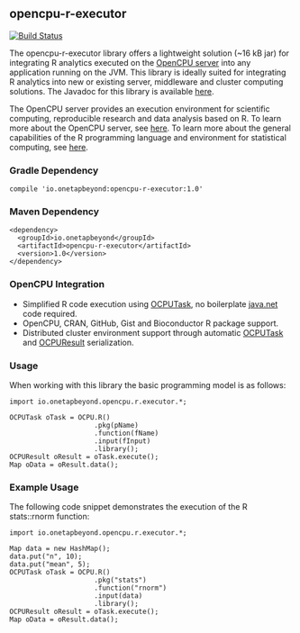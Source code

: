 ## opencpu-r-executor

[![Build Status](https://travis-ci.org/onetapbeyond/opencpu-r-executor.svg?branch=master)](https://travis-ci.org/onetapbeyond/opencpu-r-executor)

The opencpu-r-executor library offers a lightweight solution (~16 kB jar) for integrating R analytics executed on the [OpenCPU server](https://www.opencpu.org) into any application running on the JVM. This library is ideally suited for integrating R analytics into new or existing server, middleware and cluster computing solutions. The Javadoc for this library is available [here](http://www.javadoc.io/doc/io.onetapbeyond/opencpu-r-executor/).

The OpenCPU server provides an execution environment for scientific
computing, reproducible research and data analysis based on R. To learn
more about the OpenCPU server, see [here](https://www.opencpu.org).  To learn
more about the general capabilities of the R programming language and
environment for statistical computing, see [here](https://www.r-project.org/about.html).

### Gradle Dependency

```
compile 'io.onetapbeyond:opencpu-r-executor:1.0'
```

### Maven Dependency

```
<dependency>
  <groupId>io.onetapbeyond</groupId>
  <artifactId>opencpu-r-executor</artifactId>
  <version>1.0</version>
</dependency>
```

### OpenCPU Integration

- Simplified R code execution using [OCPUTask](http://www.javadoc.io/doc/io.onetapbeyond/opencpu-r-executor/), no boilerplate [java.net](http://docs.oracle.com/javase/8/docs/api/java/net/package-summary.html) code required.
- OpenCPU, CRAN, GitHub, Gist and Bioconductor R package support.
- Distributed cluster environment support through automatic [OCPUTask](http://www.javadoc.io/doc/io.onetapbeyond/opencpu-r-executor/) and [OCPUResult](http://www.javadoc.io/doc/io.onetapbeyond/opencpu-r-executor/) serialization.


### Usage

When working with this library the basic programming model is as follows:

```
import io.onetapbeyond.opencpu.r.executor.*;

OCPUTask oTask = OCPU.R()
					 .pkg(pName)
					 .function(fName)
					 .input(fInput)
					 .library();
OCPUResult oResult = oTask.execute();
Map oData = oResult.data();
```

### Example Usage

The following code snippet demonstrates the execution of the R stats::rnorm function:

```
import io.onetapbeyond.opencpu.r.executor.*;

Map data = new HashMap();
data.put("n", 10);
data.put("mean", 5);
OCPUTask oTask = OCPU.R()
					 .pkg("stats")
					 .function("rnorm")
					 .input(data)
					 .library();
OCPUResult oResult = oTask.execute();
Map oData = oResult.data();
```
